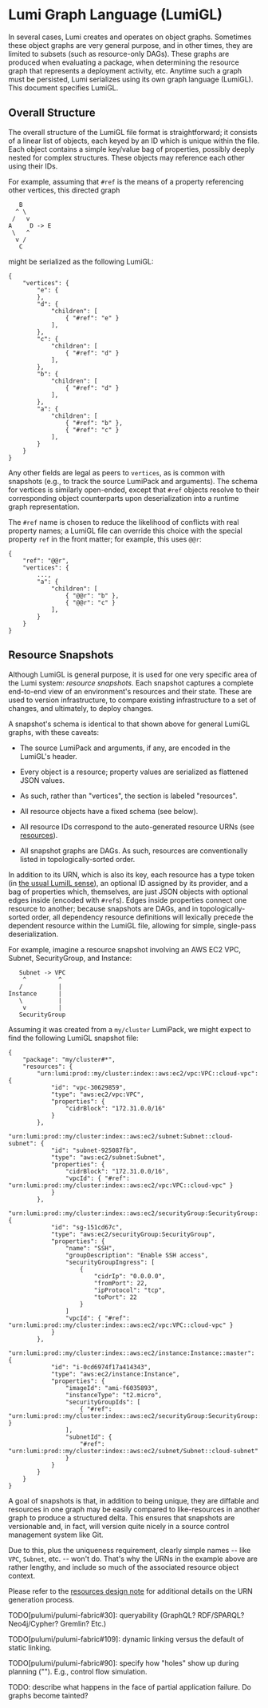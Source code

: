 # Lumi Graph Language (LumiGL)

In several cases, Lumi creates and operates on object graphs.  Sometimes these object graphs are very general
purpose, and in other times, they are limited to subsets (such as resource-only DAGs).  These graphs are produced when
evaluating a package, when determining the resource graph that represents a deployment activity, etc.  Anytime such a
graph must be persisted, Lumi serializes using its own graph language (LumiGL).  This document specifies LumiGL.

## Overall Structure

The overall structure of the LumiGL file format is straightforward; it consists of a linear list of objects, each keyed
by an ID which is unique within the file.  Each object contains a simple key/value bag of properties, possibly deeply
nested for complex structures.  These objects may reference each other using their IDs.

For example, assuming that `#ref` is the means of a property referencing other vertices, this directed graph

       B
      ^ \
     /   v
    A     D -> E
     \   ^
      v /
       C

might be serialized as the following LumiGL:

    {
        "vertices": {
            "e": {
            },
            "d": {
                "children": [
                    { "#ref": "e" }
                ],
            },
            "c": {
                "children": [
                    { "#ref": "d" }
                ],
            },
            "b": {
                "children": [
                    { "#ref": "d" }
                ],
            },
            "a": {
                "children": [
                    { "#ref": "b" },
                    { "#ref": "c" }
                ],
            }
        }
    }

Any other fields are legal as peers to `vertices`, as is common with snapshots (e.g., to track the source LumiPack
and arguments).  The schema for vertices is similarly open-ended, except that `#ref` objects resolve to their
corresponding object counterparts upon deserialization into a runtime graph representation.

The `#ref` name is chosen to reduce the likelihood of conflicts with real property names; a LumiGL file can override
this choice with the special property `ref` in the front matter; for example, this uses `@@r`:

    {
        "ref": "@@r",
        "vertices": {
            ...,
            "a": {
                "children": [
                    { "@@r": "b" },
                    { "@@r": "c" }
                ],
            }
        }
    }

## Resource Snapshots

Although LumiGL is general purpose, it is used for one very specific area of the Lumi system: *resource snapshots*.
Each snapshot captures a complete end-to-end view of an environment's resources and their state.  These are used to
version infrastructure, to compare existing infrastructure to a set of changes, and ultimately, to deploy changes.

A snapshot's schema is identical to that shown above for general LumiGL graphs, with these caveats:

* The source LumiPack and arguments, if any, are encoded in the LumiGL's header.

* Every object is a resource; property values are serialized as flattened JSON values.

* As such, rather than "vertices", the section is labeled "resources".

* All resource objects have a fixed schema (see below).

* All resource IDs correspond to the auto-generated resource URNs (see [resources](resources.md)).

* All snapshot graphs are DAGs.  As such, resources are conventionally listed in topologically-sorted order.

In addition to its URN, which is also its key, each resource has a type token (in [the usual LumiIL sense](
packages.md)), an optional ID assigned by its provider, and a bag of properties which, themselves, are just JSON objects
with optional edges inside (encoded with `#ref`s).  Edges inside properties connect one resource to another; because
snapshots are DAGs, and in topologically-sorted order, all dependency resource definitions will lexically precede the
dependent resource within the LumiGL file, allowing for simple, single-pass deserialization.

For example, imagine a resource snapshot involving an AWS EC2 VPC, Subnet, SecurityGroup, and Instance:

       Subnet -> VPC
        ^         ^
       /          |
    Instance      |
       \          |
        v         |
       SecurityGroup

Assuming it was created from a `my/cluster` LumiPack, we might expect to find the following LumiGL snapshot file:

    {
        "package": "my/cluster#*",
        "resources": {
            "urn:lumi:prod::my/cluster:index::aws:ec2/vpc:VPC::cloud-vpc": {
                "id": "vpc-30629859",
                "type": "aws:ec2/vpc:VPC",
                "properties": {
                    "cidrBlock": "172.31.0.0/16"
                }
            },
            "urn:lumi:prod::my/cluster:index::aws:ec2/subnet:Subnet::cloud-subnet": {
                "id": "subnet-925087fb",
                "type": "aws:ec2/subnet:Subnet",
                "properties": {
                    "cidrBlock": "172.31.0.0/16",
                    "vpcId": { "#ref": "urn:lumi:prod::my/cluster:index::aws:ec2/vpc:VPC::cloud-vpc" }
                }
            },
            "urn:lumi:prod::my/cluster:index::aws:ec2/securityGroup:SecurityGroup::admin": {
                "id": "sg-151cd67c",
                "type": "aws:ec2/securityGroup:SecurityGroup",
                "properties": {
                    "name": "SSH",
                    "groupDescription": "Enable SSH access",
                    "securityGroupIngress": [
                        {
                            "cidrIp": "0.0.0.0",
                            "fromPort": 22,
                            "ipProtocol": "tcp",
                            "toPort": 22
                        }
                    ]
                    "vpcId": { "#ref": "urn:lumi:prod::my/cluster:index::aws:ec2/vpc:VPC::cloud-vpc" }
                }
            },
            "urn:lumi:prod::my/cluster:index::aws:ec2/instance:Instance::master": {
                "id": "i-0cd6974f17a414343",
                "type": "aws:ec2/instance:Instance",
                "properties": {
                    "imageId": "ami-f6035893",
                    "instanceType": "t2.micro",
                    "securityGroupIds": [
                        { "#ref": "urn:lumi:prod::my/cluster:index::aws:ec2/securityGroup:SecurityGroup::admin" }
                    ],
                    "subnetId": {
                        "#ref": "urn:lumi:prod::my/cluster:index::aws:ec2/subnet/Subnet::cloud-subnet"
                    }
                }
            }
        }
    }

A goal of snapshots is that, in addition to being unique, they are diffable and resources in one graph may be easily
compared to like-resources in another graph to produce a structured delta.  This ensures that snapshots are versionable
and, in fact, will version quite nicely in a source control management system like Git.

Due to this, plus the uniqueness requirement, clearly simple names -- like `VPC`, `Subnet`, etc. -- won't do.  That's
why the URNs in the example above are rather lengthy, and include so much of the associated resource object context.

Please refer to the [resources design note](resources.md) for additional details on the URN generation process.

TODO[pulumi/pulumi-fabric#30]: queryability (GraphQL?  RDF/SPARQL?  Neo4j/Cypher?  Gremlin?  Etc.)

TODO[pulumi/pulumi-fabric#109]: dynamic linking versus the default of static linking.

TODO[pulumi/pulumi-fabric#90]: specify how "holes" show up during planning ("<computed>").  E.g., control flow simulation.

TODO: describe what happens in the face of partial application failure.  Do graphs become tainted?

